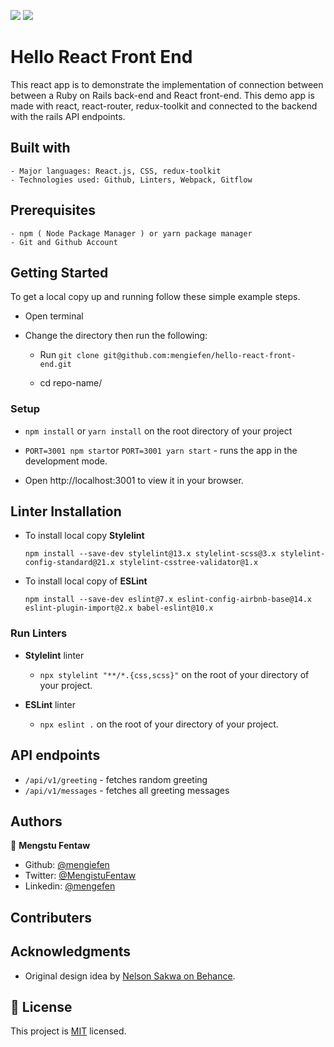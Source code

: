 ![](https://img.shields.io/badge/Microverse-blueviolet) ![](https://img.shields.io/badge/MENGSTU-FENTAW-success)

# Hello React Front End

This react app is to demonstrate the implementation of connection between between a Ruby on Rails back-end and React front-end. This demo app is made with react, react-router, redux-toolkit and connected to the backend with the rails API endpoints.

## Built with

    - Major languages: React.js, CSS, redux-toolkit
    - Technologies used: Github, Linters, Webpack, Gitflow

## Prerequisites

    - npm ( Node Package Manager ) or yarn package manager
    - Git and Github Account

## Getting Started

To get a local copy up and running follow these simple example steps.

- Open terminal
- Change the directory then run the following:

  - Run `git clone git@github.com:mengiefen/hello-react-front-end.git`

  - cd repo-name/

### Setup

- `npm install` or `yarn install` on the root directory of your project

- `PORT=3001 npm start`or `PORT=3001 yarn start` - runs the app in the development mode.
- Open http://localhost:3001 to view it in your browser.

## Linter Installation

- To install local copy **Stylelint**

  `npm install --save-dev stylelint@13.x stylelint-scss@3.x stylelint-config-standard@21.x stylelint-csstree-validator@1.x`

- To install local copy of **ESLint**

  `npm install --save-dev eslint@7.x eslint-config-airbnb-base@14.x eslint-plugin-import@2.x babel-eslint@10.x`

### Run Linters

- **Stylelint** linter
  - `npx stylelint "**/*.{css,scss}"` on the root of your directory of your project.
- **ESLint** linter

  - `npx eslint .` on the root of your directory of your project.

## API endpoints

- `/api/v1/greeting` - fetches random greeting
- `/api/v1/messages` - fetches all greeting messages

## Authors

👤 **Mengstu Fentaw**

- Github: [@mengiefen](https://github.com/mengiefen)
- Twitter: [@MengistuFentaw](https://twitter.com/MengistuFentaw)
- Linkedin: [@mengefen](https://www.linkedin.com/in/mengefen/)

## Contributers

## Acknowledgments

- Original design idea by [Nelson Sakwa on Behance](https://www.behance.net/sakwadesignstudio).

## 📝 License

This project is [MIT](./MIT.md) licensed.
